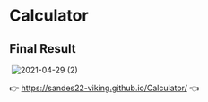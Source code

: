 # Calculator

## Final Result
<img> ![2021-04-29 (2)](https://user-images.githubusercontent.com/79476117/116594099-3b966580-a8f8-11eb-86fd-795c68e5dcd5.png) </img>

👉 https://sandes22-viking.github.io/Calculator/ 👈
